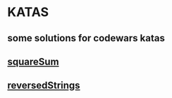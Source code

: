 # KATAS
**some solutions for codewars katas**
---
[squareSum](https://www.codewars.com/kata/515e271a311df0350d00000f/train/go)
---
**[reversedStrings](https://www.codewars.com/kata/5168bb5dfe9a00b126000018/train/go)**
--


